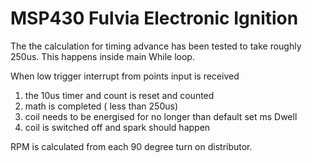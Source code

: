 # MSP430  Fulvia Electronic Ignition

The the calculation for timing advance has been tested to take roughly 250us. This happens inside main While loop. 

When low trigger interrupt from points input is received 
1) the 10us timer and count is reset and counted 
2) math is completed ( less than 250us) 
3) coil needs to be energised for no longer than default set ms Dwell 
4) coil is switched off and spark should happen

RPM is calculated from each 90 degree turn on distributor.

